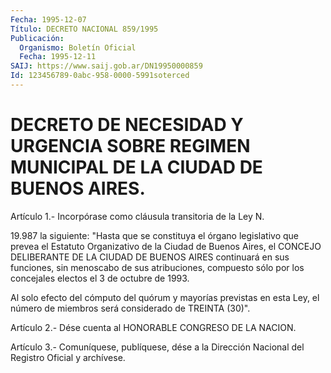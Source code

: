 ```yaml
---
Fecha: 1995-12-07
Título: DECRETO NACIONAL 859/1995
Publicación:
  Organismo: Boletín Oficial
  Fecha: 1995-12-11
SAIJ: https://www.saij.gob.ar/DN19950000859
Id: 123456789-0abc-958-0000-5991soterced
---
```

# DECRETO DE NECESIDAD Y URGENCIA SOBRE REGIMEN MUNICIPAL DE LA CIUDAD DE BUENOS AIRES.

<a id="1"></a>
Artículo 1.- Incorpórase como cláusula transitoria de la Ley N.

19.987 la siguiente: "Hasta que se constituya el órgano legislativo que prevea el Estatuto Organizativo de la Ciudad de Buenos Aires, el CONCEJO DELIBERANTE DE LA CIUDAD DE BUENOS AIRES continuará en sus funciones, sin menoscabo de sus atribuciones, compuesto sólo por los concejales electos el 3 de octubre de 1993.

Al solo efecto del cómputo del quórum y mayorías previstas en esta Ley, el número de miembros será considerado de TREINTA (30)".

<a id="2"></a>
Artículo 2.- Dése cuenta al HONORABLE CONGRESO DE LA NACION.

<a id="3"></a>
Artículo 3.- Comuníquese, publíquese, dése a la Dirección Nacional del Registro Oficial y archívese.